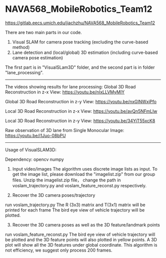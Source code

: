 # NAVA568_MobileRobotics_Team12

https://gitlab.eecs.umich.edu/jiachzhu/NAVA568_MobileRobotics_Team12

There are two main parts in our code. 

1. Visual SLAM for camera pose tracking (excluding the curve-based method)
2. Lane detection and (local/global) 3D estimation (including curve-based camera pose estimation)

The first part is in "VisualSLam3D" folder, and the second part is in folder "lane_processing".

--------------------
The videos showing results for lane processing: 
Global 3D Road Reconstruction in z-x View: https://youtu.be/nIxLLVMyMIY

Global 3D Road Reconstruction in z-y View: https://youtu.be/nxGlNWxjPfo

Local 3D Road Reconstruction in z-x View: https://youtu.be/avQn5NFmLIw

Local 3D Road Reconstruction in z-y View: https://youtu.be/34YiT55xcK8

Raw observation of 3D lane from Single Monocular Image: https://youtu.be/i1Juo-08bPU


---------------------
Usage of VisualSLAM3D:

Dependency:
opencv
numpy

1. Input video/images
The algorithm uses discrete image lists as input.
To get the image list, please download the "imagelist.zip" from our group files.
Unzip the imagelist.zip file， change the path in
voslam_trajectory.py and voslam_feature_reconst.py respectively.


2. Recover the 3D camera poses/trajectory

run voslam_trajectory.py
The R (3x3) matrix and T(3x1) matrix will be printed for each frame
The bird eye view of vehicle trajectory will be plotted.

3. Recover the 3D camera poses as well as the 3D feature/landmark points

run voslam_feature_reconst.py
The bird eye view of vehicle trajectory will be plotted and the 3D feature
points will also plotted in yellow points.
A 3D plot will show all the 3D features under global coordinate.
This algorithm is not efficiency, we suggest only process 200 frames.
